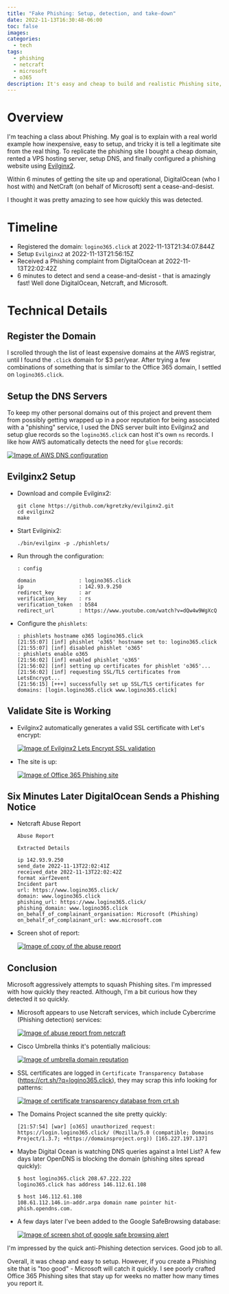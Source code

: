 ```yaml
---
title: "Fake Phishing: Setup, detection, and take-down"
date: 2022-11-13T16:30:48-06:00
toc: false
images:
categories:
  - tech
tags: 
  - phishing
  - netcraft
  - microsoft
  - o365
description: It's easy and cheap to build and realistic Phishing site, but you might get a take down request from Microsoft.
---
```


# Overview

I'm teaching a class about Phishing. My goal is to explain with a real world example how inexpensive, easy to setup, and tricky it is tell a legitimate site from the real thing. To replicate the phishing site I bought a cheap domain, rented a VPS hosting server, setup DNS, and finally configured a phishing website using [Evilginx2](https://github.com/kgretzky/evilginx2).

Within 6 minutes of getting the site up and operational, DigitalOcean (who I host with) and NetCraft (on behalf of Microsoft) sent a cease-and-desist.

I thought it was pretty amazing to see how quickly this was detected.  

# Timeline

- Registered the domain: `logino365.click` at 2022-11-13T21:34:07.844Z
- Setup `Evilginx2` at 2022-11-13T21:56:15Z
- Received a Phishing complaint from DigitalOcean at 2022-11-13T22:02:42Z
- 6 minutes to detect and send a cease-and-desist - that is amazingly fast! Well done DigitalOcean, Netcraft, and Microsoft.

# Technical Details

## Register the Domain

I scrolled through the list of least expensive domains at the AWS registrar, until I found the `.click` domain for $3 per/year. After trying a few combinations of something that is similar to the Office 365 domain, I settled on `logino365.click`.  

## Setup the DNS Servers

To keep my other personal domains out of this project and prevent them from possibly getting wrapped up in a poor reputation for being associated with a "phishing" service, I used the DNS server built into Evilginx2 and setup glue records so the `logino365.click` can host it's own `ns` records. I like how AWS automatically detects the need for `glue` records:
  
  [![Image of AWS DNS configuration](/images/2022-11-13-16-46-18.png)](/images/2022-11-13-16-46-18.png)

## Evilginx2 Setup

- Download and compile Evilginx2:
  ```
  git clone https://github.com/kgretzky/evilginx2.git
  cd evilginx2
  make
  ```

- Start Evilginix2:
  ```
  ./bin/evilginx -p ./phishlets/
  ```

- Run through the configuration:

  ```
  : config

  domain              : logino365.click
  ip                  : 142.93.9.250
  redirect_key        : ar
  verification_key    : rs
  verification_token  : b584
  redirect_url        : https://www.youtube.com/watch?v=dQw4w9WgXcQ
  ```
- Configure the `phishlets`:
  
  ```
  : phishlets hostname o365 logino365.click
  [21:55:07] [inf] phishlet 'o365' hostname set to: logino365.click
  [21:55:07] [inf] disabled phishlet 'o365'
  : phishlets enable o365
  [21:56:02] [inf] enabled phishlet 'o365'
  [21:56:02] [inf] setting up certificates for phishlet 'o365'...
  [21:56:02] [inf] requesting SSL/TLS certificates from LetsEncrypt...
  [21:56:15] [+++] successfully set up SSL/TLS certificates for domains: [login.logino365.click www.logino365.click]
  ```

## Validate Site is Working

- Evilginx2 automatically generates a valid SSL certificate with Let's encrypt:

  [![Image of Evilginx2 Lets Encrypt SSL validation](/images/2022-11-13-16-51-06.png)](/images/2022-11-13-16-51-06.png)

- The site is up:

  [![Image of Office 365 Phishing site](/images/2022-11-13-16-49-11.png)](/images/2022-11-13-16-49-11.png)

## Six Minutes Later DigitalOcean Sends a Phishing Notice

- Netcraft Abuse Report

  ```
  Abuse Report

  Extracted Details

  ip 142.93.9.250
  send_date 2022-11-13T22:02:41Z
  received_date 2022-11-13T22:02:42Z
  format xarf2event
  Incident part
  url: https://www.logino365.click/
  domain: www.logino365.click
  phishing_url: https://www.logino365.click/
  phishing_domain: www.logino365.click
  on_behalf_of_complainant_organisation: Microsoft (Phishing)
  on_behalf_of_complainant_url: www.microsoft.com
  ```

- Screen shot of report:

  [![Image of copy of the abuse report](/images/2022-11-13-16-53-13.png)](/images/2022-11-13-16-53-13.png)

## Conclusion

Microsoft aggressively attempts to squash Phishing sites. I'm impressed with how quickly they reacted. Although, I'm a bit curious how they detected it so quickly. 

- Microsoft appears to use Netcraft services, which include Cybercrime (Phishing detection) services:

  [![Image of abuse report from netcraft](/images/2022-11-13-18-00-58.png)](/images/2022-11-13-18-00-58.png)

- Cisco Umbrella thinks it's potentially malicious:
  
  [![Image of umbrella domain reputation](/images/2022-11-13-17-40-31.png)](/images/2022-11-13-17-40-31.png)

- SSL certificates are logged in `Certificate Transparency Database` (https://crt.sh/?q=logino365.click), they may scrap this info looking for patterns:

  [![Image of certificate transparency database from crt.sh](/images/2022-11-13-17-54-40.png)](/images/2022-11-13-17-54-40.png)

- The Domains Project scanned the site pretty quickly:

  ```
  [21:57:54] [war] [o365] unauthorized request: https://login.logino365.click/ (Mozilla/5.0 (compatible; Domains Project/1.3.7; +https://domainsproject.org)) [165.227.197.137]
  ```

- Maybe Digital Ocean is watching DNS queries against a Intel List? A few days later OpenDNS is blocking the domain (phishing sites spread quickly):

  ```
  $ host logino365.click 208.67.222.222
  logino365.click has address 146.112.61.108

  $ host 146.112.61.108
  108.61.112.146.in-addr.arpa domain name pointer hit-phish.opendns.com.
  ```

- A few days later I've been added to the Google SafeBrowsing database:

  [![Image of screen shot of google safe browsing alert](/images/2022-11-19-12-24-21.png)](/images/2022-11-19-12-24-21.png)

I'm impressed by the quick anti-Phishing detection services. Good job to all.  

Overall, it was cheap and easy to setup.  However, if you create a Phishing site that is "too good" - Microsoft will catch it quickly. I see poorly crafted Office 365 Phishing sites that stay up for weeks no matter how many times you report it.
